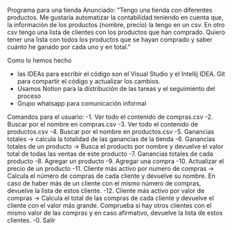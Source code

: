 Programa para una tienda 
Anunciado:
"Tengo una tienda con diferentes productos.
Me gustaría automatizar la contabilidad teniendo en cuenta que, la información de los productos (nombre, precio) la tengo en un csv.
En otro csv tengo una lista de clientes con los productos que han comprado.
Quiero tener una lista con todos los productos que se hayan comprado y saber cuánto he ganado por cada uno y en total."

Como lo hemos hecho 
- las IDEAs para escribir el código son el Visual Studio y el Intellij IDEA. Git para compartir el código y actualizar los cambios.
- Usamos Notion para la distribución de las tareas y el seguimiento del proceso
- Grupo whatsapp para comunicación informal

  
Comandos para el usuario:
-1. Ver todo el contenido de compras.csv
-2. Buscar por el nombre en compras.csv
-3. Ver todo el contenido de productos.csv
-4. Buscar por el nombre en productos.csv
-5. Ganancias totales -> calcula la totalidad de las ganancias de la tienda
-6. Ganancias totales de un producto -> Busca el producto por nombre y devuelve el valor total de todas las ventas de este producto
-7. Ganancias totales de cada producto
-8. Agregar un producto
-9. Agregar una compra
-10. Actualizar el precio de un producto
-11. Cliente más activo por numero de compras -> Calcula el número de compras de cada cliente y devuelve su nombre. En caso de haber más de un cliente con el mismo número de compras, devuelve la lista de estos cliente.
-12. Cliente más activo por valor de compras -> Calcula el total de las compras de cada cliente y devuelve el cliente con el valor más grande. Comprueba si hay otros clientes
con el mismo valor de las compras y en caso afirmativo, devuelve la lista de estos clientes.
-0. Salir
